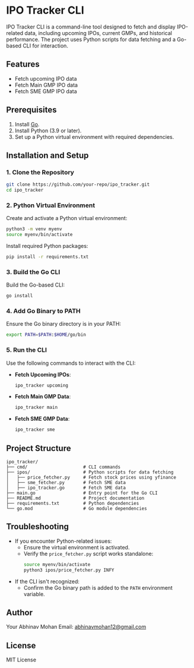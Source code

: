 
# IPO Tracker CLI

IPO Tracker CLI is a command-line tool designed to fetch and display IPO-related data, including upcoming IPOs, current GMPs, and historical performance. The project uses Python scripts for data fetching and a Go-based CLI for interaction.

## Features
- Fetch upcoming IPO data
- Fetch Main GMP IPO data
- Fetch SME GMP IPO data

## Prerequisites
1. Install [Go](https://go.dev/doc/install).
2. Install Python (3.9 or later).
3. Set up a Python virtual environment with required dependencies.

## Installation and Setup

### 1. Clone the Repository
```bash
git clone https://github.com/your-repo/ipo_tracker.git
cd ipo_tracker
```

### 2. Python Virtual Environment
Create and activate a Python virtual environment:
```bash
python3 -m venv myenv
source myenv/bin/activate
```

Install required Python packages:
```bash
pip install -r requirements.txt
```

### 3. Build the Go CLI
Build the Go-based CLI:
```bash
go install
```

### 4. Add Go Binary to PATH
Ensure the Go binary directory is in your PATH:
```bash
export PATH=$PATH:$HOME/go/bin
```

### 5. Run the CLI
Use the following commands to interact with the CLI:
- **Fetch Upcoming IPOs**:
  ```bash
  ipo_tracker upcoming
  ```
- **Fetch Main GMP Data**:
  ```bash
  ipo_tracker main
  ```
- **Fetch SME GMP Data**:
  ```bash
  ipo_tracker sme
  ```

## Project Structure
```
ipo_tracker/
├── cmd/                     # CLI commands
├── ipos/                    # Python scripts for data fetching
│   ├── price_fetcher.py     # Fetch stock prices using yfinance
│   ├── sme_fetcher.py       # Fetch SME data
│   ├── ipo_tracker.go       # Fetch SME data
├── main.go                  # Entry point for the Go CLI
├── README.md                # Project documentation
├── requirements.txt         # Python dependencies
└── go.mod                   # Go module dependencies
```

## Troubleshooting
- If you encounter Python-related issues:
  - Ensure the virtual environment is activated.
  - Verify the `price_fetcher.py` script works standalone:
    ```bash
    source myenv/bin/activate
    python3 ipos/price_fetcher.py INFY
    ```
- If the CLI isn't recognized:
  - Confirm the Go binary path is added to the `PATH` environment variable.

## Author
Your Abhinav Mohan 
Email: abhinavmohan12@gmail.com

## License
MIT License
